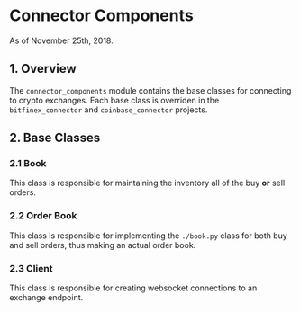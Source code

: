 # Connector Components
As of November 25th, 2018.

## 1. Overview
The `connector_components` module contains the base classes for connecting to crypto exchanges. 
Each base class is overriden in the `bitfinex_connector` and `coinbase_connector` projects. 

## 2. Base Classes

### 2.1 Book
This class is responsible for maintaining the inventory all of the buy **or** sell orders.

### 2.2 Order Book
This class is responsible for implementing the `./book.py` class for both buy and sell orders, 
thus making an actual order book.

### 2.3 Client
This class is responsible for creating websocket connections to an exchange endpoint.